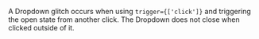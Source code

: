 A Dropdown glitch occurs when using `trigger={['click']}` and triggering the open state from another click. The Dropdown does not close when clicked outside of it.
